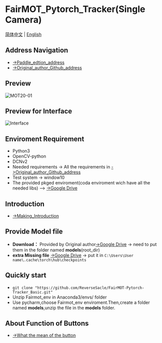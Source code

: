 **FairMOT_Pytorch_Tracker(Single Camera)**
===
[简体中文](https://github.com/ReverseSacle/FairMOT-Pytorch-Tracker_Basic/blob/main/README.md) | [English](https://github.com/ReverseSacle/FairMOT-Pytorch-Tracker_Basic/blob/main/README_en.md)

Address Navigation
---
+ [->Paddle_edtion_address](https://github.com/ReverseSacle/FairMOT-Paddle-Tracker_Basic)
+ [->Original_author_Github_address](https://github.com/ifzhang/FairMOT)

Preview
---
![MOT20-01](https://github.com/ReverseSacle/FairMOT_Paddle/blob/main/docs/MOT20-01.gif)

Preview for Interface
---
![Interface](https://user-images.githubusercontent.com/73418195/126273708-42a9aec3-a07f-4102-aaf2-3a6f5cadf2b5.png)



Enviroment Requirement
---
+ Python3
+ OpenCV-python
+ DCNv2
+ Needed requirements -> All the requirements  in [->Original_author_Github_address](https://github.com/ifzhang/FairMOT)
+ Test system -> window10
+ The provided pkged enviroment(coda enviroment wich have all the needed libs) --> [->Google Drive](https://drive.google.com/file/d/1xNADf_ARQnDhKNx1rEOHgXszG2lrSEet/view?usp=sharing)

Introduction
---
+ [->Making_Introduction](https://github.com/ReverseSacle/FairMOT_paddle/blob/main/docs/Making_Introduction_en.md)

Provide Model file
---
+ **Download：** Provided by Original author[->Google Drive](https://drive.google.com/file/d/1iqRQjsG9BawIl8SlFomMg5iwkb6nqSpi/view) -> need to put them in  the folder named __models__(root_dir)
+ **extra Missing file** [->Google Drive](https://drive.google.com/file/d/1sZ0PHOtHkfAHpJ1Na4Ff0SD7NJktFKHq/view?usp=sharing) -> put it in ```C:\Users\User name\.cache\torch\hub\checkpoints```


Quickly start
---
+ ```git clone "https://github.com/ReverseSacle/FairMOT-Pytorch-Tracker_Basic.git"```
+ Unzip Fairmot_env in Anaconda3/envs/ folder
+ Use pycharm,choose Fairmot_env enviroment.Then,create a folder named **models**,unzip the file in the __models__ folder.

About Function of Buttons
---
+ [->What the mean of the button](https://github.com/ReverseSacle/FairMOT-Paddle-Tracker_Basic/blob/main/docs/The_button_function_en.md)
